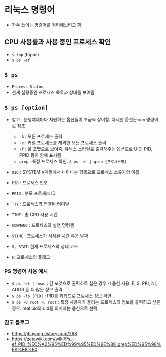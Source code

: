 # 리눅스 명령어

-   자주 쓰이는 명령어를 정리해보려고 함.

## CPU 사용률과 사용 중인 프로세스 확인

-   `$ top` (topas)
-   `$ ps -ef`

## `$ ps`

-   `Process Status`
-   현재 실행중인 프로세스 목록과 상태를 보여줌

## `$ ps [option]`

-   참고 : 운영체제마다 지원하는 옵션들이 조금씩 상이함. 자세한 옵션은 `man` 명령어로 참조.

    -   `-A` : 모든 프로세스 출력
    -   `-e` : 커널 프로세스를 제외한 모든 프로세스 출력
    -   `-f` : 풀 포맷으로 보여줌. 유닉스 스타일로 출력해주는 옵션으로 UID, PID, PPID 등이 함께 표시됨
    -   `grep` : 특정 프로세스 확인.
        `$ ps -ef | grep {프로세스명}`

-   `UID` : SYSTEM V계열에서 나타나는 항목으로 프로세스 소유자의 이름
-   `PID` : 프로세스 번호
-   `PPID` : 부모 프로세스 ID
-   `TTY` : 프로세스와 연결된 터미널
-   `TIME` : 총 CPU 사용 시간
-   `COMMAND` : 프로세스의 실행 명령행
-   `STIME` : 프로세스가 시작된 시간 혹은 날짜
-   `S, STAT`: 현재 프로세스의 상태 코드
-   `F`: 프로세스의 플래그

### PS 명령어 사용 예시

-   `$ ps -el | head` : 긴 포맷으로 출력하로 십은 경우 -l 옵션 사용. F, S, PRI, NI, ADDR 등 더 많은 정보 출력.
-   `$ ps -fp [PID]` : PID를 키워드로 프로세스 정보 확인
-   `$ ps -U root -u root` : 특정 사용자가 돌리는 프로세스의 정보를 출력하고 싶은 경우. real uid와 uid를 의미하는 옵션으로 선택.

### 참고 블로그

-   https://jhnyang.tistory.com/268
-   https://zetawiki.com/wiki/Ps_-ef_PID_%EC%A0%95%ED%99%95%ED%9E%88_grep%ED%95%98%EA%B8%B0
